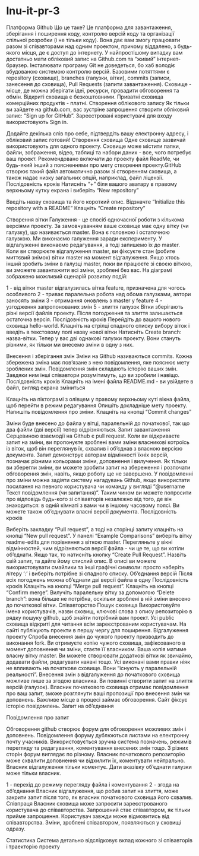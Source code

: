 # lnu-it-pr-3
Платформа Github
Що це таке?
Це платформа для завантаження, зберігання і поширення коду, контролю версій коду та організації спільної розробки (і не тільки коду). Вона дає вам змогу працювати разом зі співавторами над одним проектом, причому віддалено, з будь-якого місця, де є доступ до інтернету.
У найпростішому випадку вам достатньо мати обліковий запис на Github.com та “живий” інтернет-браузер. Інсталювати програму Git не доведеться, бо хаб володіє вбудованою системою контролю версій.
Базовими потяттями є repository (сховище), branches (галузки, вітки), commits (записи, занесення до сховища), Pull Requests (запити завантаження).
Сховище - місце, де можна зберігати ідеї, ресурси, провадити обговорення та обмін. Відкриті сховища є безкоштовними. Приватні сховища комерційних продуктів - платні.
Створення облікового запису
Як тільки ви зайдете на github.com, вас зустріне запрошення створити обліковий запис: “Sign up for GitHub”. Зареєстровані користувачі для входу використовують Sign in.

Додайте декілька слів про себе, підтвердіть вашу електронну адресу, і обліковий запис готовий!
Створення сховища
Одне сховище зазвичай використовують для одного проекту. Сховище може містити папки, файли, зображення, відео, таблиці та набори даних - все, чого потребує ваш проект. Рекомендовано включати до проекту файл ReadMe, чи будь-який інший з поясненнями про мету створення проекту.GitHub створює такий файл автоматично разом зі створенням сховища, а також надає низку загальних опцій, наприклад, файл ліцензії.
Послідовність кроків
Натисніть “+” біля вашого аватару в правому верхньому кутку екрана і виберіть “New repository”



Введіть назву сховища та його короткий опис.
Відзначте “Initialize this repository with a README”
Клацніть “Create repository”


Створення вітки
Галуження - це спосіб одночасної роботи з кількома версіями проекту.
За замовчуванням ваше сховище має одну вітку (чи галузку), що називається master. Вона є головною і остаточною галузкою. Ми виконаємо галуження заради експерименту. У відгалуженні виконаємо редагування, а тоді запишемо їх до master.
Коли ви створюєте відгалуження master, ви фіксуєте стан (робите миттєвий знімок) вітки master на момент відгалуження. Якщо хтось інший зробить зміни в галузці master, поки ви працюєте зі своєю віткою, ви зможете завантажити всі зміни, зроблені без вас.
На діаграмі зображено можливий сценарій розвитку подій:

1 - від вітки master відгалузилась вітка feature, призначена для чогось особливого
2 - триває паралельна робота над обома галузками, автори заносять зміни
3 - отримання оновлень з master у feature 
4 - узгодження запропонованих змін
5 - злиття галузок
Вітки зберігають різні версії файлів проекту. Після погодження та злиття залишається остаточна версія.
Послідовність кроків
Перейдіть до вашого нового сховища hello-world.
Клацніть на стрілці спадного списку вибору віток і введіть в текстовому полі назву нової вітки
Натисніть Create branch: назва-вітки.
Тепер у вас дві однакові галузки проекту. Вони стануть різними, як тільки ми внесемо зміни в одну з них.

Внесення і зберігання змін
Зміни на Github називаються commits. Кожна збережена зміна має пов’язане з нею повідомлення, яке пояснює мету зроблених змін. Повідомлення змін складають історію ваших змін. Завдяки ним інші співавтори розумітимуть, що ви зробили і навіщо.
Послідовність кроків
Клацніть на імені файла README.md - ви увійдете в файл, вигляд екрана зміниться

Клацніть на піктограмі з олівцем у правому верхньому куті вікна файла, щоб перейти в режим редагування
Опишіть докладніше мету проекту. Напишіть повідомлення про зміни.
Клацніть на кнопці “Commit changes”

Зміни буде внесено до файла у вітці, паралельній до початкової, так що два файли (дві версії) тепер відрізняються.
Запит завантаження
Серцевиною взаємодії на Github є pull request. Коли ви відкриваєте запит на зміни, ви пропонуєте зроблені вами зміни власникові котроїсь із віток, щоб він переглянув їх, схвалив і об’єднав з власною версією документа. Запит демонструє авторам відмінності їхніх версій, позначає різними кольорами зміни, доповнення і вилучення.
Як тільки ви зберегли зміни, ви можете зробити запит на збереження і розпочати обговорення змін, навіть, якщо роботу ще не завершено.
У повідомленні про зміни можна задіяти систему нагадувань Github, якщо використати посилання на певного користувача чи команду у вигляді “@username Текст повідомлення (чи запитання)”. Таким чином ви можете попросити про відповідь будь-кого зі співавторів незалежно від того, де він знаходиться: в одній кімнаті з вами чи в іншому часовому поясі.
Ви можете також об’єднувати власні версії документа.
Послідовність кроків

Виберіть закладку “Pull request”, а тоді на сторінці запиту клацніть на кнопці “New pull request”.
У панелі “Example Comparisons” виберіть вітку readme-edits для порівняння з віткою master.
Перегляньте у вікні відмінностей, чим відрізняються версії файла - чи це те, що ви хотіли об’єднати. Якщо так, то натисніть кнопку “Create Pull Request”.
Назвіть свій запит, та дайте йому стислий опис. В описі ви можете використовувати смайлики та інші графічні символи: просто наберіть літеру ‘:’ і виберіть потрібне зі спадного списку.
Об’єднання версій
Після всіх погоджень можна об’єднати дві версії файла в одну
Послідовність кроків
Клацніть на кнопці “Merge pull request”.
Клацніть на кнопці “Confirm merge”.
Вилучіть паралельну вітку за допомогою “Delete branch”: вона більше не потрібна, оскільки зроблені в ній зміни внесено до початкової вітки.
Співавторство
Пошук сховища
Використовуйте імена користувачів, назви сховищ, ключові слова з опису репозиторію в рядку пошуку github, щоб знайти потрібний вам проект. Усі public сховища відкриті для читання всім зареєстрованим користувачам. На сайті публікують проекти в першу чергу для поширення. 
Відгалуження проекту
Спроба внесення змін до чужого проекту призводить до виконання fork. Ви отримуєте копію чужого сховища, зафіксованого в момент доповнення чи зміни, стаєте її власником. Ваша копія матиме власну вітку master. Ви можете створювати додаткові вітки як звичайно, додавати файли, редагувати наявні тощо. Усі виконані вами правки ніяк не впливають на початкове сховище. Вони “існують у паралельній реальності”.
Внесення змін з відгалуження до початкового сховища можливе лише за згодою власника. Ви повинні створити запит на злиття версій (галузок). Власник початкового сховища отримає повідомлення про ваш запит, зможе розглянути ваші пропозиції про внесення змін чи доповнень.
Важливе місце в процесі займає обговорення. Сайт фіксує історію повідомлень.
Запит на об’єднання

Повідомлення про запит

Обговорення
github створює форум для обговорення можливих змін і доповнень. Повідомлення форуму дублюються листами на електронну почту учасників. Використовується зручна система позначень, режимів перегляду та редагування, коментування внесених змін тощо. З різних сторін форум виглядає по різному.
Власник початкового репозиторію може схвалити доповнення чи відхилити їх, коментувати нейтрально.
Власник відгалуження тільки коментує. Дати вказівку об’єднати галузки може тільки власник.

1 - перехід до режиму перегляду файла і коментування
2 - згода на об’єднання
Власник відгалуження, що робив запит на злиття, може закрити запит після того, як власник початкового сховища його схвалив.
Співпраця
Власник сховища може запросити зареєстрованого користувача до співавторства. Запрошений стає співавтором, як тільки прийме запрошення. Користувач завжди може відмовитись від співавторства. Зміни, зроблені співавтором, появляються у сховищі одразу.

Статистика
Система детально відслідковує вклад кожного зі співавторів і траекторію проекту


